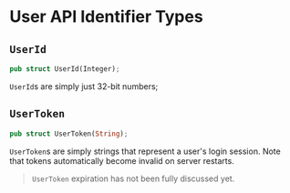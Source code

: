 # User API Identifier Types

## `UserId`

```rust
pub struct UserId(Integer);
```

`UserId`s are simply just 32-bit numbers;

## `UserToken`

```rust
pub struct UserToken(String);
```

`UserToken`s are simply strings that represent a user's login session.
Note that tokens automatically become invalid on server restarts.

> `UserToken` expiration has not been fully discussed yet.

